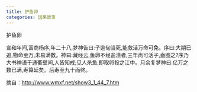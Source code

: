 ```yaml
---
title: 护鱼卵
categories: 因果故事
---
```


	   
	   
护鱼卵

宣和年间,富商杨序,年二十八,梦神告曰:子逾旬当死,能救活万命可免。序曰:大期已追,物命至万,未易满数。神曰:藏经云,鱼卵不经盐渍者,三年尚可活子,盍图之?序乃大书神语于通衢壁间,人皆知戒;见人杀鱼,即取卵投之江中。月余复梦神曰:亿万之数已满,寿算延矣。后寿至九十而终。


摘自：http://www.wmxf.net/show3_1_44_7.htm